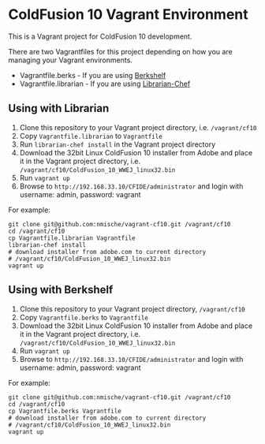 # ColdFusion 10 Vagrant Environment

This is a Vagrant project for ColdFusion 10 development.

There are two Vagrantfiles for this project depending on how you are managing your Vagrant environments. 

* Vagrantfile.berks - If you are using [Berkshelf](http://berkshelf.com/)
* Vagrantfile.librarian - If you are using [Librarian-Chef](https://github.com/applicationsonline/librarian-chef)

## Using with Librarian

1. Clone this repository to your Vagrant project directory, i.e. `/vagrant/cf10`
2. Copy `Vagrantfile.librarian` to `Vagrantfile`
3. Run `librarian-chef install` in the Vagrant project directory
4. Download the 32bit Linux ColdFusion 10 installer from Adobe and place it in the Vagrant project directory, i.e. `/vagrant/cf10/ColdFusion_10_WWEJ_linux32.bin`
5. Run `vagrant up`
6. Browse to `http://192.168.33.10/CFIDE/administrator` and login with username: admin, password: vagrant

For example:
    
    git clone git@github.com:nmische/vagrant-cf10.git /vagrant/cf10
    cd /vagrant/cf10
    cp Vagrantfile.librarian Vagrantfile
    librarian-chef install
    # download installer from adobe.com to current directory
    # /vagrant/cf10/ColdFusion_10_WWEJ_linux32.bin
    vagrant up


## Using with Berkshelf

1. Clone this repository to your Vagrant project directory, `/vagrant/cf10`
2. Copy `Vagrantfile.berks` to `Vagrantfile`
3. Download the 32bit Linux ColdFusion 10 installer from Adobe and place it in the Vagrant project directory, i.e. `/vagrant/cf10/ColdFusion_10_WWEJ_linux32.bin`
5. Run `vagrant up`
6. Browse to `http://192.168.33.10/CFIDE/administrator` and login with username: admin, password: vagrant

For example:
    
    git clone git@github.com:nmische/vagrant-cf10.git /vagrant/cf10
    cd /vagrant/cf10
    cp Vagrantfile.berks Vagrantfile
    # download installer from adobe.com to current directory
    # /vagrant/cf10/ColdFusion_10_WWEJ_linux32.bin
    vagrant up







